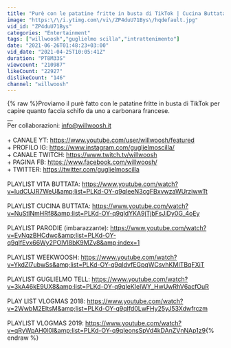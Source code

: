 ```yaml
---
title: "Purè con le patatine fritte in busta di TikTok | Cucina Buttata"
image: "https:\/\/i.ytimg.com\/vi\/ZP4duU71Bys\/hqdefault.jpg"
vid_id: "ZP4duU71Bys"
categories: "Entertainment"
tags: ["willwoosh","guglielmo scilla","intrattenimento"]
date: "2021-06-26T01:48:23+03:00"
vid_date: "2021-04-25T10:05:41Z"
duration: "PT8M33S"
viewcount: "210987"
likeCount: "22927"
dislikeCount: "146"
channel: "willwoosh"
---
```

{% raw %}Proviamo il purè fatto con le patatine fritte in busta di TikTok per capire quanto faccia schifo da uno a carbonara francese.<br />__<br />Per collaborazioni: info@willwoosh.it <br /><br />+ CANALE YT: <a rel="nofollow" target="blank" href="https://www.youtube.com/user/willwoosh/featured">https://www.youtube.com/user/willwoosh/featured</a><br />+ PROFILO IG: <a rel="nofollow" target="blank" href="https://www.instagram.com/guglielmoscilla/">https://www.instagram.com/guglielmoscilla/</a><br />+ CANALE TWITCH: <a rel="nofollow" target="blank" href="https://www.twitch.tv/willwoosh">https://www.twitch.tv/willwoosh</a><br />+ PAGINA FB: <a rel="nofollow" target="blank" href="https://www.facebook.com/willwoosh/">https://www.facebook.com/willwoosh/</a><br />+ TWITTER: <a rel="nofollow" target="blank" href="https://twitter.com/guglielmoscilla">https://twitter.com/guglielmoscilla</a><br /><br />PLAYLIST VITA BUTTATA: <a rel="nofollow" target="blank" href="https://www.youtube.com/watch?v=IudCUJR7WeU&amp;list=PLKd-OY-q9qIeeN3cgFBxvwzaWUrziwwTt">https://www.youtube.com/watch?v=IudCUJR7WeU&amp;list=PLKd-OY-q9qIeeN3cgFBxvwzaWUrziwwTt</a><br /><br />PLAYLIST CUCINA BUTTATA: <a rel="nofollow" target="blank" href="https://www.youtube.com/watch?v=NuStINmHRf8&amp;list=PLKd-OY-q9qIdYKA9jTjbFsJiDy0G_4oEy">https://www.youtube.com/watch?v=NuStINmHRf8&amp;list=PLKd-OY-q9qIdYKA9jTjbFsJiDy0G_4oEy</a><br /><br />PLAYLIST PARODIE (imbarazzante): <a rel="nofollow" target="blank" href="https://www.youtube.com/watch?v=EvNqzBHCdwc&amp;list=PLKd-OY-q9qIfEvx66Wy2POlVI8bK9MZv8&amp;index=1">https://www.youtube.com/watch?v=EvNqzBHCdwc&amp;list=PLKd-OY-q9qIfEvx66Wy2POlVI8bK9MZv8&amp;index=1</a><br /><br />PLAYLIST WEEKWOOSH: <a rel="nofollow" target="blank" href="https://www.youtube.com/watch?v=YkdZl7ubwSs&amp;list=PLKd-OY-q9qIdvfEGpqWCsvhKMITBqFXiT">https://www.youtube.com/watch?v=YkdZl7ubwSs&amp;list=PLKd-OY-q9qIdvfEGpqWCsvhKMITBqFXiT</a><br /><br />PLAYLIST GUGLIELMO TELL: <a rel="nofollow" target="blank" href="https://www.youtube.com/watch?v=3kA46kE9UX8&amp;list=PLKd-OY-q9qIeKIelWY_HwUwRhV6acfOuR">https://www.youtube.com/watch?v=3kA46kE9UX8&amp;list=PLKd-OY-q9qIeKIelWY_HwUwRhV6acfOuR</a><br /><br />PLAY LIST VLOGMAS 2018: <a rel="nofollow" target="blank" href="https://www.youtube.com/watch?v=2WwbM2EItsM&amp;list=PLKd-OY-q9qIfd0LwFHy25yJ53Xdwfrczm">https://www.youtube.com/watch?v=2WwbM2EItsM&amp;list=PLKd-OY-q9qIfd0LwFHy25yJ53Xdwfrczm</a><br /><br />PLAYLIST VLOGMAS 2019: <a rel="nofollow" target="blank" href="https://www.youtube.com/watch?v=qRyWpAH0l0I&amp;list=PLKd-OY-q9qIeonsSpVd4kDAnZVnNAp1z9">https://www.youtube.com/watch?v=qRyWpAH0l0I&amp;list=PLKd-OY-q9qIeonsSpVd4kDAnZVnNAp1z9</a>{% endraw %}
